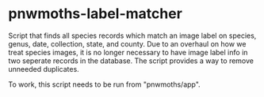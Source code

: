 pnwmoths-label-matcher
======================

Script that finds all species records which match an image label on species, genus,
date, collection, state, and county. Due to an overhaul on how we treat species
images, it is no longer necessary to have image label info in two seperate records in the
database. The script provides a way to remove unneeded duplicates.

To work, this script needs to be run from "pnwmoths/app".
